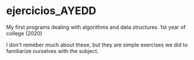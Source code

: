 # ejercicios_AYEDD

My first programs dealing with algorithms and data structures. 1st year of college (2020)

I don't remeber much about these, but they are simple exercises we did to familiarize ourselves with the subject.
